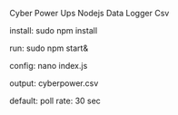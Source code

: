 Cyber Power Ups Nodejs Data Logger Csv


install:
sudo npm install

run:
sudo npm start&

config:
nano index.js

output:
cyberpower.csv

default:
poll rate: 30 sec
